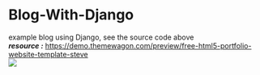 # Blog-With-Django
example blog using Django, see the source code above
<br>
<i><b>resource :</b></i> https://demo.themewagon.com/preview/free-html5-portfolio-website-template-steve
<br>
<img src="https://github.com/boyzitakazi/Blog-With-Django/tree/master/README/primary.png">
